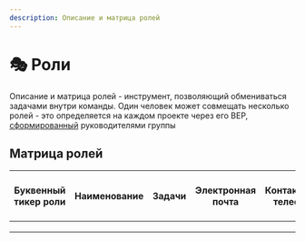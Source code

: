 ```yaml
---
description: Описание и матрица ролей
---
```


# 🎭 Роли

Описание и матрица ролей - инструмент, позволяющий обмениваться задачами внутри команды. Один человек может совмещать несколько ролей - это определяется на каждом проекте через его BEP, [сформированный](descriptionWorkflow.md) руководителями группы

## Матрица ролей

| Буквенный тикер роли | Наименование | Задачи | Электронная почта | Контактный телефон | Список мессенджеров по номеру телефона |
| -------------------- | ------------ | ------ | ----------------- | ------------------ | -------------------------------------- |
|                      |              |        |                   |                    |                                        |
|                      |              |        |                   |                    |                                        |
|                      |              |        |                   |                    |                                        |

